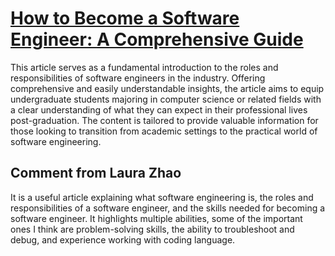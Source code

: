 # [How to Become a Software Engineer: A Comprehensive Guide](https://www.simplilearn.com/how-to-become-a-software-engineer-article)
This article serves as a fundamental introduction to the roles and responsibilities of software engineers in the industry. Offering comprehensive and easily understandable insights, the article aims to equip undergraduate students majoring in computer science or related fields with a clear understanding of what they can expect in their professional lives post-graduation. The content is tailored to provide valuable information for those looking to transition from academic settings to the practical world of software engineering.

## Comment from Laura Zhao
It is a useful article explaining what software engineering is, the roles and responsibilities of a software engineer, and the skills needed for becoming a software engineer. It highlights multiple abilities, some of the important ones I think are problem-solving skills, the ability to troubleshoot and debug, and experience working with coding language.